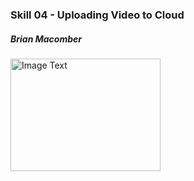 ### Skill 04 - Uploading Video to Cloud

##### Brian Macomber

<a href="https://www.youtube.com/watch?feature=player_embedded&v=wAqBN_JY5ds" target="_blank">
<img src="https://img.youtube.com/vi/wAqBN_JY5ds/0.jpg" 
    alt="Image Text" 
    width="240" height="180" 
    />
</a>
